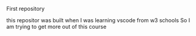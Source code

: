 First repository

this repositor was built when I was learning vscode from w3 schools
So I am trying to get more out of this course
